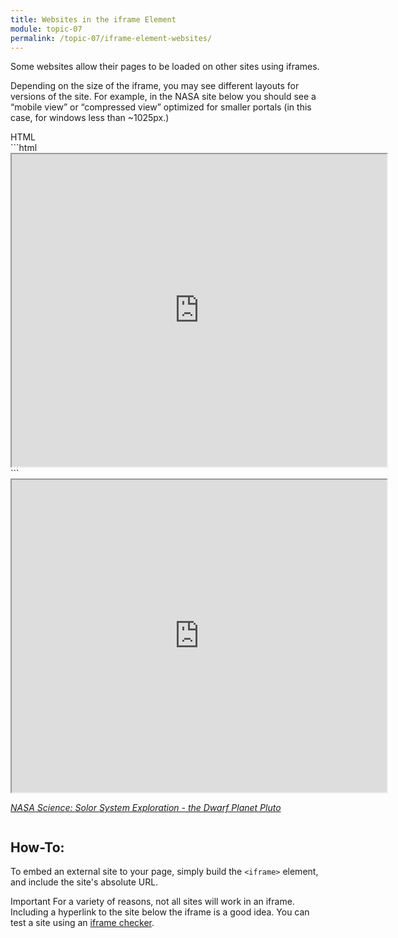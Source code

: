 ```yaml
---
title: Websites in the iframe Element
module: topic-07
permalink: /topic-07/iframe-element-websites/
---
```


<div class="divider-heading"></div>

Some websites allow their pages to be loaded on other sites using iframes.

Depending on the size of the iframe, you may see different layouts for versions of the site. For example, in the NASA site below you should see a “mobile view” or “compressed view” optimized for smaller portals (in this case, for windows less than ~1025px.)


<div class="code-heading">
  <span class="html">HTML</span>
</div>
```html
<iframe src="https://solarsystem.nasa.gov/planets/dwarf-planets/pluto/overview/" width="600px" height="500px"></iframe>
```


<div style="width: 600px; height: 500px; margin: auto">
  <iframe src="https://solarsystem.nasa.gov/planets/dwarf-planets/pluto/overview/" width="100%" height="500px"></iframe>
  <p><a href="https://solarsystem.nasa.gov/planets/dwarf-planets/pluto/overview/" target="_blank"><cite>NASA Science: Solor System Exploration - the Dwarf Planet Pluto</cite></a></p>
</div>


<br><br>


<div class="divider-pg"></div>


## How-To:
To embed an external site to your page, simply build the `<iframe>` element, and include the site's absolute URL.

<span class="label label-danger">Important</span> For a variety of reasons, not all sites will work in an iframe. Including a hyperlink to the site below the iframe is a good idea. You can test a site using an <a href="http://www.tinywebgallery.com/blog/advanced-iframe/free-iframe-checker" target="_blank">iframe checker</a>.
